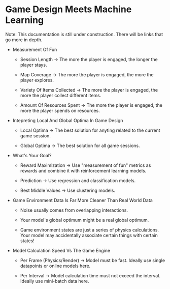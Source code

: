 # Game Design Meets Machine Learning

Note: This documentation is still under construction. There will be links that go more in depth.

* Measurement Of Fun

  * Session Length -> The more the player is engaged, the longer the player stays.

  * Map Coverage -> The more the player is engaged, the more the player explores.

  * Variety Of Items Collected -> The more the player is engaged, the more the player collect different items.

  * Amount Of Resources Spent -> The more the player is engaged, the more the player spends on resources.

* Intepreting Local And Global Optima In Game Design

  * Local Optima -> The best solution for anyting related to the current game session.
 
  * Global Optima -> The best solution for all game sessions.

* What's Your Goal?

  * Reward Maximization -> Use "measurement of fun" metrics as rewards and combine it with reinforcement learning models.
 
  * Prediction -> Use regression and classification models.
 
  * Best Middle Values -> Use clustering models.

* Game Environment Data Is Far More Cleaner Than Real World Data

  * Noise usually comes from overlapping interactions.
 
  * Your model's global optimum might be a real global optimum.
 
  * Game environment states are just a series of physics calculations. Your model may accidentally associate certain things with certain states!

* Model Calculation Speed Vs The Game Engine

  * Per Frame (Physics/Render) -> Model must be fast. Ideally use single datapoints or online models here.

  * Per Interval -> Model calculation time must not exceed the interval. Ideally use mini-batch data here.
